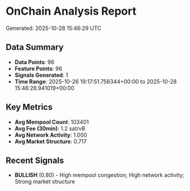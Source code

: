 # OnChain Analysis Report
Generated: 2025-10-28 15:46:29 UTC

## Data Summary
- **Data Points**: 96
- **Feature Points**: 96
- **Signals Generated**: 1
- **Time Range**: 2025-10-26 19:17:51.756344+00:00 to 2025-10-28 15:46:26.941019+00:00

## Key Metrics
- **Avg Mempool Count**: 103401
- **Avg Fee (30min)**: 1.2 sat/vB
- **Avg Network Activity**: 1.000
- **Avg Market Structure**: 0.717

## Recent Signals
- **BULLISH** (0.80) - High mempool congestion; High network activity; Strong market structure
